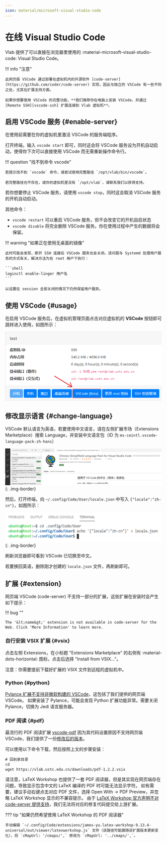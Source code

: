 ```yaml
---
icon: material/microsoft-visual-studio-code
---
```


# 在线 Visual Studio Code

Vlab 提供了可以直接在浏览器里使用的 :material-microsoft-visual-studio-code: Visual Studio Code。

!!! info "注意"

    此网页版 VSCode 通过部署在虚拟机内的开源软件 [code-server](https://github.com/coder/code-server) 实现，因此与独立的 VSCode 有一些不同之处，尤其在扩展支持方面。

    如果你想要使用 VSCode 的完整功能，**我们推荐你在电脑上安装 VSCode，并通过 [Remote SSH][vscode-ssh] 扩展连接到 Vlab 虚拟机**。

  [vscode-ssh]: https://code.visualstudio.com/docs/remote/ssh

## 启用 VSCode 服务 {#enable-server}

在使用前需要在你的虚拟机里激活 VSCode 的服务端程序。

打开终端，输入 `vscode start` 即可，同时这会将 VSCode 服务设为开机自动启动，使得你下次可以直接使用 VSCode 而无需重新操作命令行。

!!! question "找不到命令 vscode"

    若提示找不到 `vscode` 命令，请尝试使用完整路径 `/opt/vlab/bin/vscode`。
    
    若完整路径也不存在，或你的虚拟机里没有 `/opt/vlab`，请联系我们以获得支持。

若你想要停止 VSCode 服务，请使用 `vscode stop`，同时这会取消 VSCode 服务的开机自动启动。

其他命令：

- `vscode restart` 可以重启 VSCode 服务，但不会改变它的开机自启状态
- `vscode disable` 将完全删除 VSCode 服务。你在使用过程中产生的数据将会保留。

!!! warning "如果正在使用无桌面的镜像"

    此时可能会发现，断开 SSH 连接后 VSCode 服务也会关闭。该问题与 Systemd 处理用户服务的方式有关，解决方法为在 root 用户下执行：

    ```shell
    loginctl enable-linger 用户名
    ```

    以设置在 session 全部关闭的情况下仍然保留用户服务。

## 使用 VSCode {#usage}

在启用 VSCode 服务后，在虚拟机管理页面点击对应虚拟机的 **VSCode** 按钮即可跳转进入使用，如图所示：

![Use VSCode for this VM](../images/apps-vscode-entry.png)

## 修改显示语言 {#change-language}

VSCode 默认语言为英语，若要使用中文语言，请在左侧扩展市场（Extensions Marketplace）搜索 Language，并安装中文语言包（ID 为 `ms-ceintl.vscode-language-pack-zh-hans`）

![Change display language for VSCode](../images/apps-vscode-locale.png){: .img-border}

然后，打开终端，向 `~/.config/Code/User/locale.json` 中写入 `{"locale":"zh-cn"}`，如图所示：

![Change display language for VSCode](../images/apps-vscode-locale-2.png){: .img-border}

刷新浏览器即可看到 VSCode 已切换至中文。

若要换回英语，删除刚才创建的 `locale.json` 文件，再刷新即可。

## 扩展 {#extension}

网页端 VSCode (code-server) 不支持一部分的扩展，这些扩展在安装时会产生如下提示：

!!! bug ""

    The '&lt;name&gt;' extension is not available in code-server for the Web. Click 'More Information' to learn more.

### 自行安装 VSIX 扩展 {#vsix}

点击左侧 Extensions，在小标题 "Extensions Marketplace" 的右侧有 :material-dots-horizontal: 图标，点击后选择 "Install from VSIX..."。

注意：你需要提前下载好扩展的 VSIX 文件到远程的虚拟机中。

### Python {#python}

[Pylance 扩展不支持非微软构建的 VSCode](https://github.com/microsoft/pylance-release/issues/135)，这包括了我们提供的网页端 VSCode。
如果安装了 Pylance，可能会发现 Python 扩展功能异常。需要关闭 Pylance，切换为 Jedi 语言服务器。

### PDF 阅读 {#pdf}

最流行的 PDF 阅读扩展 [vscode-pdf][vscode-pdf] 因为其代码设置原因不支持网页端 VSCode，我们提供了一份[修改后的版本](https://vlab.ustc.edu.cn/downloads/pdf-1.2.2.vsix)。

可以使用以下命令下载，然后按照上文的步骤安装：

```shell
# 回到家目录
cd
wget https://vlab.ustc.edu.cn/downloads/pdf-1.2.2.vsix
```

请注意，LaTeX Workshop 也提供了一套 PDF 阅读器，但是其实现在网页端存在问题，导致显示包含中文的 LaTeX 编译的 PDF 时可能无法显示字符。
如有需要，建议手动右键点击对应 PDF 文件，选择 Open With → PDF Preview，并忽略 LaTeX Workshop 显示的不兼容提示。
由于 [LaTeX Workshop 官方声明不对 code-server 提供支持](https://github.com/James-Yu/LaTeX-Workshop/wiki/FAQ#code-server-is-not-supported)，我们无法将对应的修复代码提交给上游扩展。

??? tip "如果仍然希望使用 LaTeX Workshop 的 PDF 阅读器"

    手动编辑 `~/.config/Code/extensions/james-yu.latex-workshop-9.13.4-universal/out/viewer/latexworkshop.js` 文件（该路径可能跟随该扩展版本更新变化），将 `cMapUrl: '/cmaps/',` 修改为 `cMapUrl: '../cmaps/',`。

  [vscode-pdf]: https://marketplace.visualstudio.com/items?itemName=tomoki1207.pdf